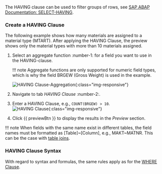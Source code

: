 
The HAVING clause can be used to filter groups of rows, see [SAP ABAP Documentation: SELECT-HAVING](https://help.sap.com/doc/abapdocu_750_index_htm/7.50/en-US/abaphaving_clause.htm).

### Create a HAVING Clause

The following example shows how many materials are assigned to a material type (MTART). 
After applying the HAVING Clause, the preview shows only the material types with more than 10 materials assigned.


1. Select an aggregate function :number-1: for a field you want to use in the HAVING-clause. 

	!!! note 
		Aggregate functions are only supported for numeric field types, which is why the field BRGEW (Gross Weight) is used in the example.

	![HAVING Clause-Aggregation](../../assets/images/documentation/components/table/having-clause-aggregate.png){:class="img-responsive"}
2. Navigate to tab *HAVING Clause* :number-2:.
3. Enter a HAVING Clause, e.g., `COUNT(BRGEW) > 10`.<br>
![HAVING Clause](../../assets/images/documentation/components/table/having-clause.png){:class="img-responsive"}
4. Click {{ previewBtn }} to display the results in the *Preview* section.

!!! note 
	When fields with the same name exist in different tables, the field names must be formatted as [Table]~[Column], e.g., MAKT~MATNR. 
	This can be the case with [table joins](table-joins.md).

### HAVING Clause Syntax 

With regard to syntax and formulas, the same rules apply as for the [WHERE Clause](where-clause.md#where-clause-syntax). 


